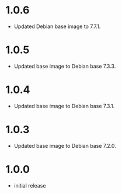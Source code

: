 # 1.0.6

- Updated Debian base image to 7.7.1.

# 1.0.5

- Updated base image to Debian base 7.3.3.

# 1.0.4

- Updated base image to Debian base 7.3.1.

# 1.0.3

- Updated base image to Debian base 7.2.0.

# 1.0.0

- initial release
